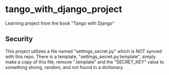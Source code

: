 # tango_with_django_project
Learning project from the book "Tango with Django"

## Security
This project utilizes a file named "settings_secret.py" which is NOT synced with this repo.  There is a template, "settings_secret.py.template", simply make a copy of this file, remove ".template" and the "SECRET_KEY" value to something strong, random, and not found in a dictionary.
